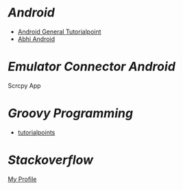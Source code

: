 # _Android_ #
- [Android General Tutorialpoint](https://www.tutorialspoint.com/android/)
- [Abhi Android](https://abhiandroid.com)

# _Emulator Connector Android_ #
Scrcpy App

# _Groovy Programming_ #
- [tutorialpoints](https://www.tutorialspoint.com/groovy/groovy_overview.htm)

# _Stackoverflow_ #
[My Profile](https://stackoverflow.com/users/11773427/kelvin-herwanda-tandrio)
